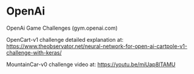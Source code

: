 # OpenAi
OpenAi Game Challenges (gym.openai.com)

OpenCart-v1 challenge detailed explanation at: https://www.theobservator.net/neural-network-for-open-ai-cartpole-v1-challenge-with-keras/

MountainCar-v0 challenge video at: https://youtu.be/miUap8lTAMU
